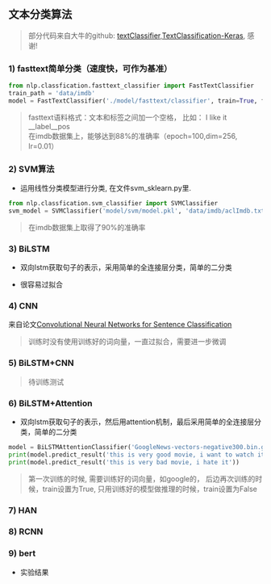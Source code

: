## 文本分类算法

> 部分代码来自大牛的github: [textClassifier](https://github.com/jiangxinyang227/textClassifier),[TextClassification-Keras](https://github.com/ShawnyXiao/TextClassification-Keras), 感谢!

### 1) fasttext简单分类（速度快，可作为基准）

```python
from nlp.classfication.fasttext_classifier import FastTextClassifier
train_path = 'data/imdb'
model = FastTextClassifier('./model/fasttext/classifier', train=True, file_path=train_path)
```

> fasttext语料格式：文本和标签之间加一个空格， 比如： I like it __label__pos \
> 在imdb数据集上，能够达到88%的准确率（epoch=100,dim=256, lr=0.01）

### 2) SVM算法

* 运用线性分类模型进行分类, 在文件svm_sklearn.py里.

```python
from nlp.classfication.svm_classifier import SVMClassifier
svm_model = SVMClassifier('model/svm/model.pkl', 'data/imdb/aclImdb.txt', train=True)
```

> 在imdb数据集上取得了90%的准确率

### 3) BiLSTM

* 双向lstm获取句子的表示，采用简单的全连接层分类，简单的二分类

* 很容易过拟合

### 4) CNN

来自论文[Convolutional Neural Networks for Sentence Classification](https://www.aclweb.org/anthology/D14-1181)

> 训练时没有使用训练好的词向量，一直过拟合，需要进一步微调

### 5) BiLSTM+CNN

> 待训练测试

### 6) BiLSTM+Attention

* 双向lstm获取句子的表示，然后用attention机制，最后采用简单的全连接层分类，简单的二分类

```python
model = BiLSTMAttentionClassifier('GoogleNews-vectors-negative300.bin.gz', 'model/att','model/att/config.pkl', train=True)
print(model.predict_result('this is very good movie, i want to watch it again!'))
print(model.predict_result('this is very bad movie, i hate it'))
```

> 第一次训练的时候, 需要训练好的词向量，如google的， 后边再次训练的时候，train设置为True, 只用训练好的模型做推理的时候，train设置为False

### 7) HAN

### 8) RCNN

### 9) bert



* 实验结果

    